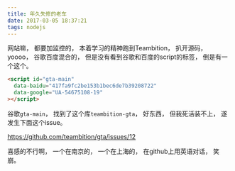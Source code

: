 ```yaml
---
title: 年久失修的老车
date: 2017-03-05 18:37:21
tags: nodejs
---
```


网站嘛，
都要加监控的，
本着学习的精神跑到Teambition，
扒开源码，
yoooo，
谷歌百度混合的，
但是没有看到谷歌和百度的script的标签，
倒是有一个这个。

```html
<script id="gta-main"
  data-baidu="417fa9fc2be153b1bec6de7b39208722"
  data-google="UA-54675108-19"
></script>
```

谷歌`gta-main`，
找到了这个库`teambition-gta`，
好东西，
但我死活装不上，
遂发生下面这个issue。

https://github.com/teambition/gta/issues/12

喜感的不行啊，
一个在南京的，
一个在上海的，
在github上用英语对话，
笑崩。
